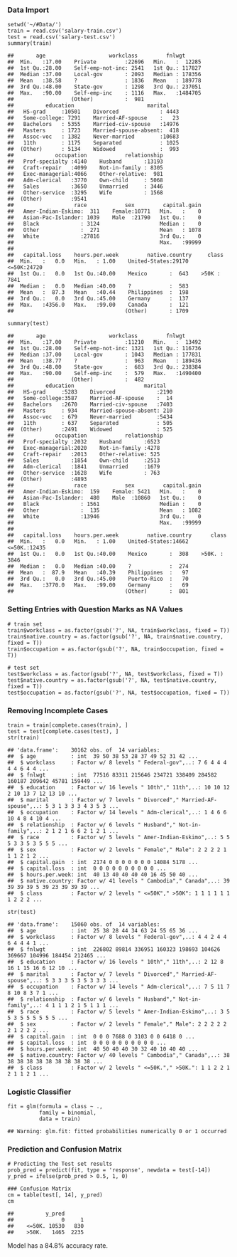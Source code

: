 ### Data Import

    setwd('~/#Data/')
    train = read.csv('salary-train.csv')
    test = read.csv('salary-test.csv')
    summary(train)

    ##       age                    workclass         fnlwgt       
    ##  Min.   :17.00    Private         :22696   Min.   :  12285  
    ##  1st Qu.:28.00    Self-emp-not-inc: 2541   1st Qu.: 117827  
    ##  Median :37.00    Local-gov       : 2093   Median : 178356  
    ##  Mean   :38.58    ?               : 1836   Mean   : 189778  
    ##  3rd Qu.:48.00    State-gov       : 1298   3rd Qu.: 237051  
    ##  Max.   :90.00    Self-emp-inc    : 1116   Max.   :1484705  
    ##                  (Other)          :  981                    
    ##          education                       marital     
    ##   HS-grad     :10501    Divorced             : 4443  
    ##   Some-college: 7291    Married-AF-spouse    :   23  
    ##   Bachelors   : 5355    Married-civ-spouse   :14976  
    ##   Masters     : 1723    Married-spouse-absent:  418  
    ##   Assoc-voc   : 1382    Never-married        :10683  
    ##   11th        : 1175    Separated            : 1025  
    ##  (Other)      : 5134    Widowed              :  993  
    ##             occupation            relationship  
    ##   Prof-specialty :4140    Husband       :13193  
    ##   Craft-repair   :4099    Not-in-family : 8305  
    ##   Exec-managerial:4066    Other-relative:  981  
    ##   Adm-clerical   :3770    Own-child     : 5068  
    ##   Sales          :3650    Unmarried     : 3446  
    ##   Other-service  :3295    Wife          : 1568  
    ##  (Other)         :9541                          
    ##                   race            sex         capital.gain  
    ##   Amer-Indian-Eskimo:  311    Female:10771   Min.   :    0  
    ##   Asian-Pac-Islander: 1039    Male  :21790   1st Qu.:    0  
    ##   Black             : 3124                   Median :    0  
    ##   Other             :  271                   Mean   : 1078  
    ##   White             :27816                   3rd Qu.:    0  
    ##                                              Max.   :99999  
    ##                                                             
    ##   capital.loss    hours.per.week         native.country     class      
    ##  Min.   :   0.0   Min.   : 1.00    United-States:29170    <=50K:24720  
    ##  1st Qu.:   0.0   1st Qu.:40.00    Mexico       :  643    >50K : 7841  
    ##  Median :   0.0   Median :40.00    ?            :  583                 
    ##  Mean   :  87.3   Mean   :40.44    Philippines  :  198                 
    ##  3rd Qu.:   0.0   3rd Qu.:45.00    Germany      :  137                 
    ##  Max.   :4356.0   Max.   :99.00    Canada       :  121                 
    ##                                   (Other)       : 1709

    summary(test)

    ##       age                    workclass         fnlwgt       
    ##  Min.   :17.00    Private         :11210   Min.   :  13492  
    ##  1st Qu.:28.00    Self-emp-not-inc: 1321   1st Qu.: 116736  
    ##  Median :37.00    Local-gov       : 1043   Median : 177831  
    ##  Mean   :38.77    ?               :  963   Mean   : 189436  
    ##  3rd Qu.:48.00    State-gov       :  683   3rd Qu.: 238384  
    ##  Max.   :90.00    Self-emp-inc    :  579   Max.   :1490400  
    ##                  (Other)          :  482                    
    ##          education                      marital    
    ##   HS-grad     :5283    Divorced             :2190  
    ##   Some-college:3587    Married-AF-spouse    :  14  
    ##   Bachelors   :2670    Married-civ-spouse   :7403  
    ##   Masters     : 934    Married-spouse-absent: 210  
    ##   Assoc-voc   : 679    Never-married        :5434  
    ##   11th        : 637    Separated            : 505  
    ##  (Other)      :2491    Widowed              : 525  
    ##             occupation            relationship 
    ##   Prof-specialty :2032    Husband       :6523  
    ##   Exec-managerial:2020    Not-in-family :4278  
    ##   Craft-repair   :2013    Other-relative: 525  
    ##   Sales          :1854    Own-child     :2513  
    ##   Adm-clerical   :1841    Unmarried     :1679  
    ##   Other-service  :1628    Wife          : 763  
    ##  (Other)         :4893                         
    ##                   race            sex         capital.gain  
    ##   Amer-Indian-Eskimo:  159    Female: 5421   Min.   :    0  
    ##   Asian-Pac-Islander:  480    Male  :10860   1st Qu.:    0  
    ##   Black             : 1561                   Median :    0  
    ##   Other             :  135                   Mean   : 1082  
    ##   White             :13946                   3rd Qu.:    0  
    ##                                              Max.   :99999  
    ##                                                             
    ##   capital.loss    hours.per.week         native.country      class      
    ##  Min.   :   0.0   Min.   : 1.00    United-States:14662    <=50K.:12435  
    ##  1st Qu.:   0.0   1st Qu.:40.00    Mexico       :  308    >50K. : 3846  
    ##  Median :   0.0   Median :40.00    ?            :  274                  
    ##  Mean   :  87.9   Mean   :40.39    Philippines  :   97                  
    ##  3rd Qu.:   0.0   3rd Qu.:45.00    Puerto-Rico  :   70                  
    ##  Max.   :3770.0   Max.   :99.00    Germany      :   69                  
    ##                                   (Other)       :  801

### Setting Entries with Question Marks as NA Values

    # train set
    train$workclass = as.factor(gsub('?', NA, train$workclass, fixed = T))
    train$native.country = as.factor(gsub('?', NA, train$native.country, fixed = T))
    train$occupation = as.factor(gsub('?', NA, train$occupation, fixed = T))

    # test set
    test$workclass = as.factor(gsub('?', NA, test$workclass, fixed = T))
    test$native.country = as.factor(gsub('?', NA, test$native.country, fixed = T))
    test$occupation = as.factor(gsub('?', NA, test$occupation, fixed = T))

### Removing Incomplete Cases

    train = train[complete.cases(train), ]
    test = test[complete.cases(test), ]
    str(train)

    ## 'data.frame':    30162 obs. of  14 variables:
    ##  $ age           : int  39 50 38 53 28 37 49 52 31 42 ...
    ##  $ workclass     : Factor w/ 8 levels " Federal-gov",..: 7 6 4 4 4 4 4 6 4 4 ...
    ##  $ fnlwgt        : int  77516 83311 215646 234721 338409 284582 160187 209642 45781 159449 ...
    ##  $ education     : Factor w/ 16 levels " 10th"," 11th",..: 10 10 12 2 10 13 7 12 13 10 ...
    ##  $ marital       : Factor w/ 7 levels " Divorced"," Married-AF-spouse",..: 5 3 1 3 3 3 4 3 5 3 ...
    ##  $ occupation    : Factor w/ 14 levels " Adm-clerical",..: 1 4 6 6 10 4 8 4 10 4 ...
    ##  $ relationship  : Factor w/ 6 levels " Husband"," Not-in-family",..: 2 1 2 1 6 6 2 1 2 1 ...
    ##  $ race          : Factor w/ 5 levels " Amer-Indian-Eskimo",..: 5 5 5 3 3 5 3 5 5 5 ...
    ##  $ sex           : Factor w/ 2 levels " Female"," Male": 2 2 2 2 1 1 1 2 1 2 ...
    ##  $ capital.gain  : int  2174 0 0 0 0 0 0 0 14084 5178 ...
    ##  $ capital.loss  : int  0 0 0 0 0 0 0 0 0 0 ...
    ##  $ hours.per.week: int  40 13 40 40 40 40 16 45 50 40 ...
    ##  $ native.country: Factor w/ 41 levels " Cambodia"," Canada",..: 39 39 39 39 5 39 23 39 39 39 ...
    ##  $ class         : Factor w/ 2 levels " <=50K"," >50K": 1 1 1 1 1 1 1 2 2 2 ...

    str(test)

    ## 'data.frame':    15060 obs. of  14 variables:
    ##  $ age           : int  25 38 28 44 34 63 24 55 65 36 ...
    ##  $ workclass     : Factor w/ 8 levels " Federal-gov",..: 4 4 2 4 4 6 4 4 4 1 ...
    ##  $ fnlwgt        : int  226802 89814 336951 160323 198693 104626 369667 104996 184454 212465 ...
    ##  $ education     : Factor w/ 16 levels " 10th"," 11th",..: 2 12 8 16 1 15 16 6 12 10 ...
    ##  $ marital       : Factor w/ 7 levels " Divorced"," Married-AF-spouse",..: 5 3 3 3 5 3 5 3 3 3 ...
    ##  $ occupation    : Factor w/ 14 levels " Adm-clerical",..: 7 5 11 7 8 10 8 3 7 1 ...
    ##  $ relationship  : Factor w/ 6 levels " Husband"," Not-in-family",..: 4 1 1 1 2 1 5 1 1 1 ...
    ##  $ race          : Factor w/ 5 levels " Amer-Indian-Eskimo",..: 3 5 5 3 5 5 5 5 5 5 ...
    ##  $ sex           : Factor w/ 2 levels " Female"," Male": 2 2 2 2 2 2 1 2 2 2 ...
    ##  $ capital.gain  : int  0 0 0 7688 0 3103 0 0 6418 0 ...
    ##  $ capital.loss  : int  0 0 0 0 0 0 0 0 0 0 ...
    ##  $ hours.per.week: int  40 50 40 40 30 32 40 10 40 40 ...
    ##  $ native.country: Factor w/ 40 levels " Cambodia"," Canada",..: 38 38 38 38 38 38 38 38 38 38 ...
    ##  $ class         : Factor w/ 2 levels " <=50K."," >50K.": 1 1 2 2 1 2 1 1 2 1 ...

### Logistic Classifier

    fit = glm(formula = class ~ .,
              family = binomial,
              data = train)

    ## Warning: glm.fit: fitted probabilities numerically 0 or 1 occurred

### Prediction and Confusion Matrix

    # Predicting the Test set results
    prob_pred = predict(fit, type = 'response', newdata = test[-14])
    y_pred = ifelse(prob_pred > 0.5, 1, 0)

    ### Confusion Matrix
    cm = table(test[, 14], y_pred)
    cm

    ##          y_pred
    ##               0     1
    ##    <=50K. 10530   830
    ##    >50K.   1465  2235

Model has a 84.8% accuracy rate.
